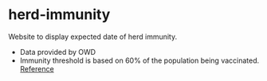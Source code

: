 # herd-immunity

Website to display expected date of herd immunity.

* Data provided by OWD
* Immunity threshold is based on 60% of the population being vaccinated. [Reference](https://www.medrxiv.org/content/10.1101/2020.04.27.20081893v3)
